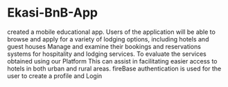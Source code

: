 # Ekasi-BnB-App
created a mobile educational app.  Users of the application will be able to browse and apply for a variety of lodging options, including hotels and guest houses
Manage and examine their bookings and reservations systems for hospitality and lodging services. 
To evaluate the services obtained using our Platform 
This can assist in facilitating easier access to hotels in both urban and rural areas.
fireBase authentication is used for the user to create a profile and Login
